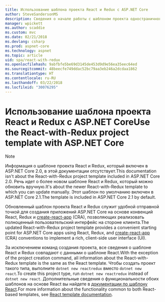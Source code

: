 ```yaml
---
title: Использование шаблона проекта React и Redux с ASP.NET Core
author: SteveSandersonMS
description: Сведения о начале работы с шаблоном проекта одностраничного приложения (SPA) ASP.NET Core для React с Redux и create-react-app.
manager: wpickett
ms.author: scaddie
ms.custom: mvc
ms.date: 02/21/2018
ms.devlang: csharp
ms.prod: aspnet-core
ms.technology: aspnet
ms.topic: article
uid: spa/react-with-redux
ms.openlocfilehash: 9abfbfe5be69d3145de453d9d9e56ea35eec64ed
ms.sourcegitcommit: 48beecfe749ddac52bc79aa3eb246a2dcdaa1862
ms.translationtype: HT
ms.contentlocale: ru-RU
ms.lasthandoff: 03/22/2018
ms.locfileid: "30076295"
---
```

# <a name="use-the-react-with-redux-project-template-with-aspnet-core"></a><span data-ttu-id="27747-103">Использование шаблона проекта React и Redux с ASP.NET Core</span><span class="sxs-lookup"><span data-stu-id="27747-103">Use the React-with-Redux project template with ASP.NET Core</span></span>

> [!NOTE]
> <span data-ttu-id="27747-104">Информация о шаблоне проекта React и Redux, который включен в ASP.NET Core 2.0, в этой документации отсутствует.</span><span class="sxs-lookup"><span data-stu-id="27747-104">This documentation isn't about the React-with-Redux project template included in ASP.NET Core 2.0.</span></span> <span data-ttu-id="27747-105">Речь идет о более новом шаблоне React и Redux, который можно обновить вручную.</span><span class="sxs-lookup"><span data-stu-id="27747-105">It's about the newer React-with-Redux template to which you can update manually.</span></span> <span data-ttu-id="27747-106">Этот шаблон по умолчанию включен в ASP.NET Core 2.1.</span><span class="sxs-lookup"><span data-stu-id="27747-106">The template is included in ASP.NET Core 2.1 by default.</span></span>

<span data-ttu-id="27747-107">Обновленный шаблон проекта React и Redux служит удобной отправной точкой для создания приложений ASP.NET Core на основе конвенций React, Redux и [create-react-app](https://github.com/facebookincubator/create-react-app) (CRA), позволяющих реализовать полноценный пользовательский интерфейс на стороне клиента.</span><span class="sxs-lookup"><span data-stu-id="27747-107">The updated React-with-Redux project template provides a convenient starting point for ASP.NET Core apps using React, Redux, and [create-react-app](https://github.com/facebookincubator/create-react-app) (CRA) conventions to implement a rich, client-side user interface (UI).</span></span>

<span data-ttu-id="27747-108">За исключением команд создания проекта, все сведения о шаблоне React и Redux совпадают с данными о шаблоне React.</span><span class="sxs-lookup"><span data-stu-id="27747-108">With the exception of the project creation command, all information about the React-with-Redux template is the same as the React template.</span></span> <span data-ttu-id="27747-109">Чтобы создать проект такого типа, выполните `dotnet new reactredux` вместо `dotnet new react`.</span><span class="sxs-lookup"><span data-stu-id="27747-109">To create this project type, run `dotnet new reactredux` instead of `dotnet new react`.</span></span> <span data-ttu-id="27747-110">Дополнительные сведения о функциональности обоих шаблонов на основе React вы найдете в [документации по шаблону React](xref:spa/react).</span><span class="sxs-lookup"><span data-stu-id="27747-110">For more information about the functionality common to both React-based templates, see [React template documentation](xref:spa/react).</span></span>
